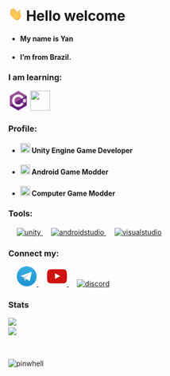 # <img src="https://github.com/GabrielRefr/GabrielRefr/blob/main/res/Hi%20(1).gif" width="29px"> Hello welcome 

- #### My name is Yan

- #### I’m from Brazil.

### I am learning: 
<img loading="lazy" src="https://github.com/GabrielRefr/GabrielRefr/blob/main/res/csharp-original.svg" width="40" height="40"/> <img loading="lazy" src="https://github.com/YanReF/YanReF/blob/main/res/cplusplus-original.svg" width="40" height="40"/>

### Profile:

- #### <img loading="lazy" src="https://github.com/YanReF/YanReF/blob/main/res/unityeditoricon_103179.svg" width="20" height="20"/>  Unity Engine Game Developer

- #### <img loading="lazy" src="https://github.com/YanReF/YanReF/blob/main/res/mobile_icon-icons.com_58007.svg" width="20" height="20"/>  Android Game Modder

- #### <img loading="lazy" src="https://github.com/YanReF/YanReF/blob/main/res/pc_button_icon_151862.svg" width="20" height="20"/>  Computer Game Modder

### Tools:

<p align="left">    ㅤ  <a href="https://unity.com/" target="_blank" rel="noreferrer"> <img src="https://www.vectorlogo.zone/logos/unity3d/unity3d-icon.svg" alt="unity" width="40" height="40"/> </a>  ㅤ   <a href="https://developer.android.com/studio" target="_blank" rel="noreferrer"> <img src="https://cdn.jsdelivr.net/gh/devicons/devicon/icons/androidstudio/androidstudio-original.svg" alt="androidstudio" width="40" height="40"/> </a>  ㅤ   <a href="https://unity.com/" target="_blank" rel="noreferrer"> <img src="https://cdn.jsdelivr.net/gh/devicons/devicon/icons/visualstudio/visualstudio-plain.svg" alt="visualstudio" width="40" height="40"/> </a>

### Connect my:

<p align="left">    ㅤ  <a href="https://t.me/GabrielYanF" target="_blank" rel="noreferrer"> <img src="https://github.com/GabrielRefr/GabrielRefr/blob/main/res/telegram_logo_icon_168692.svg" alt="telegram" width="40" height="40"/> </a>  ㅤ   <a href="https://www.youtube.com/@RefMod" target="_blank" rel="noreferrer"> <img src="https://github.com/GabrielRefr/GabrielRefr/blob/main/res/Youtube_icon-icons.com_66802.svg" alt="youtube" width="40" height="40"/> </a>  ㅤ   <a href="https://discord.gg/KEjJsWpy" target="_blank" rel="noreferrer"> <img src="https://github.com/YanReF/YanReF/blob/main/res/discord_icon_130958.svg" alt="discord" width="40" height="40"/> </a>
  
### Stats
<p>
<a href="https://github.com/GabrielRefr">
  <img src="https://github-readme-stats.vercel.app/api?username=GabrielRefr&show_icons=true&theme=dark"/>  
</a>
  <br>
<a href="https://github.com/GabrielRefr">
  <img src="https://github-readme-stats-eight-theta.vercel.app/api/top-langs/?username=YanReF&layout=compact&langs_count=8&theme=dark"/>
</a>
</p>

<br>
<p align="left"> <img src="https://komarev.com/ghpvc/?username=YanReF&label=PROFILE%20VIEWS&color=blue&style=plastic" alt="pinwhell" /> </p>

